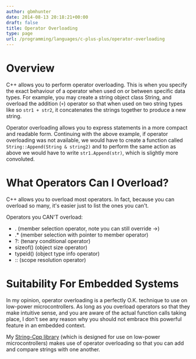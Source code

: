 ```yaml
---
author: gbmhunter
date: 2014-08-13 20:18:21+00:00
draft: false
title: Operator Overloading
type: page
url: /programming/languages/c-plus-plus/operator-overloading
---
```


# Overview

C++ allows you to perform operator overloading. This is when you specify the exact behaviour of a operator when used on or between specific data types. For example, you may create a string object class String, and overload the addition (`+`) operator so that when used on two string types like so `str1 + str2`, it concatenates the strings together to produce a new string.

Operator overloading allows you to express statements in a more compact and readable form. Continuing with the above example, if operator overloading was not available, we would have to create a function called `String::Append(String & string2)` and to perform the same action as above we would have to write `str1.Append(str)`, which is slightly more convoluted.

# What Operators Can I Overload?

C++ allows you to overload most operators. In fact, because you can overload so many, it's easier just to list the ones you can't.

Operators you CAN'T overload:

* . (member selection operator, note you can still override ->)  
* .* (member selection with pointer to member operator)
* ?: (tenary conditional operator)
* sizeof() (object size operator)
* typeid() (object type info operator)
* :: (scope resolution operator)

# Suitability For Embedded Systems

In my opinion, operator overloading is a perfectly O.K. technique to use on low-power microcontrollers. As long as you overload operators so that they make intuitive sense, and you are aware of the actual function calls taking place, I don't see any reason why you should not embrace this powerful feature in an embedded context.

My [String-Cpp library](https://github.com/gbmhunter/String-Cpp) (which is designed for use on low-power microcontrollers) makes use of operator overloading so that you can add and compare strings with one another.
